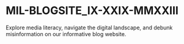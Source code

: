# MIL-BLOGSITE_IX-XXIX-MMXXIII
Explore media literacy, navigate the digital landscape, and debunk misinformation on our informative blog website.
